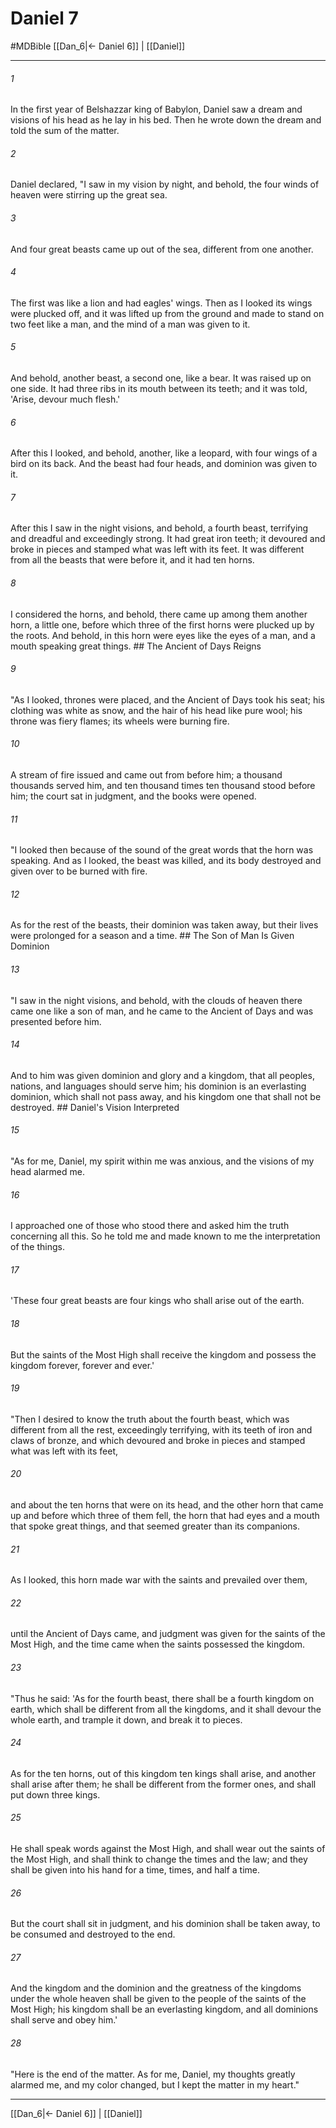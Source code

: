 # Daniel 7
#MDBible
[[Dan_6|← Daniel 6]] | [[Daniel]]

***

###### 1 
In the first year of Belshazzar king of Babylon, Daniel saw a dream and visions of his head as he lay in his bed. Then he wrote down the dream and told the sum of the matter. 

###### 2 
Daniel declared, "I saw in my vision by night, and behold, the four winds of heaven were stirring up the great sea. 

###### 3 
And four great beasts came up out of the sea, different from one another. 

###### 4 
The first was like a lion and had eagles' wings. Then as I looked its wings were plucked off, and it was lifted up from the ground and made to stand on two feet like a man, and the mind of a man was given to it. 

###### 5 
And behold, another beast, a second one, like a bear. It was raised up on one side. It had three ribs in its mouth between its teeth; and it was told, 'Arise, devour much flesh.' 

###### 6 
After this I looked, and behold, another, like a leopard, with four wings of a bird on its back. And the beast had four heads, and dominion was given to it. 

###### 7 
After this I saw in the night visions, and behold, a fourth beast, terrifying and dreadful and exceedingly strong. It had great iron teeth; it devoured and broke in pieces and stamped what was left with its feet. It was different from all the beasts that were before it, and it had ten horns. 

###### 8 
I considered the horns, and behold, there came up among them another horn, a little one, before which three of the first horns were plucked up by the roots. And behold, in this horn were eyes like the eyes of a man, and a mouth speaking great things. ## The Ancient of Days Reigns 

###### 9 
"As I looked, thrones were placed, and the Ancient of Days took his seat; his clothing was white as snow, and the hair of his head like pure wool; his throne was fiery flames; its wheels were burning fire. 

###### 10 
A stream of fire issued and came out from before him; a thousand thousands served him, and ten thousand times ten thousand stood before him; the court sat in judgment, and the books were opened. 

###### 11 
"I looked then because of the sound of the great words that the horn was speaking. And as I looked, the beast was killed, and its body destroyed and given over to be burned with fire. 

###### 12 
As for the rest of the beasts, their dominion was taken away, but their lives were prolonged for a season and a time. ## The Son of Man Is Given Dominion 

###### 13 
"I saw in the night visions, and behold, with the clouds of heaven there came one like a son of man, and he came to the Ancient of Days and was presented before him. 

###### 14 
And to him was given dominion and glory and a kingdom, that all peoples, nations, and languages should serve him; his dominion is an everlasting dominion, which shall not pass away, and his kingdom one that shall not be destroyed. ## Daniel's Vision Interpreted 

###### 15 
"As for me, Daniel, my spirit within me was anxious, and the visions of my head alarmed me. 

###### 16 
I approached one of those who stood there and asked him the truth concerning all this. So he told me and made known to me the interpretation of the things. 

###### 17 
'These four great beasts are four kings who shall arise out of the earth. 

###### 18 
But the saints of the Most High shall receive the kingdom and possess the kingdom forever, forever and ever.' 

###### 19 
"Then I desired to know the truth about the fourth beast, which was different from all the rest, exceedingly terrifying, with its teeth of iron and claws of bronze, and which devoured and broke in pieces and stamped what was left with its feet, 

###### 20 
and about the ten horns that were on its head, and the other horn that came up and before which three of them fell, the horn that had eyes and a mouth that spoke great things, and that seemed greater than its companions. 

###### 21 
As I looked, this horn made war with the saints and prevailed over them, 

###### 22 
until the Ancient of Days came, and judgment was given for the saints of the Most High, and the time came when the saints possessed the kingdom. 

###### 23 
"Thus he said: 'As for the fourth beast, there shall be a fourth kingdom on earth, which shall be different from all the kingdoms, and it shall devour the whole earth, and trample it down, and break it to pieces. 

###### 24 
As for the ten horns, out of this kingdom ten kings shall arise, and another shall arise after them; he shall be different from the former ones, and shall put down three kings. 

###### 25 
He shall speak words against the Most High, and shall wear out the saints of the Most High, and shall think to change the times and the law; and they shall be given into his hand for a time, times, and half a time. 

###### 26 
But the court shall sit in judgment, and his dominion shall be taken away, to be consumed and destroyed to the end. 

###### 27 
And the kingdom and the dominion and the greatness of the kingdoms under the whole heaven shall be given to the people of the saints of the Most High; his kingdom shall be an everlasting kingdom, and all dominions shall serve and obey him.' 

###### 28 
"Here is the end of the matter. As for me, Daniel, my thoughts greatly alarmed me, and my color changed, but I kept the matter in my heart." 

***

[[Dan_6|← Daniel 6]] | [[Daniel]]

